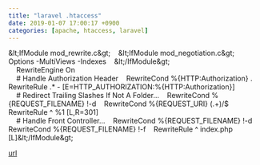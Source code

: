 ```yaml
---
title: "laravel .htaccess"
date: 2019-01-07 17:00:17 +0900
categories: [apache, htaccess, laravel]
---
```


&amp;lt;IfModule mod_rewrite.c&amp;gt;    &amp;lt;IfModule mod_negotiation.c&amp;gt;        Options -MultiViews -Indexes    &amp;lt;/IfModule&amp;gt;  
    RewriteEngine On  
    # Handle Authorization Header    RewriteCond %{HTTP:Authorization} .    RewriteRule .* - [E=HTTP_AUTHORIZATION:%{HTTP:Authorization}]  
    # Redirect Trailing Slashes If Not A Folder...    RewriteCond %{REQUEST_FILENAME} !-d    RewriteCond %{REQUEST_URI} (.+)/$    RewriteRule ^ %1 [L,R=301]  
    # Handle Front Controller...    RewriteCond %{REQUEST_FILENAME} !-d    RewriteCond %{REQUEST_FILENAME} !-f    RewriteRule ^ index.php [L]&amp;lt;/IfModule&amp;gt;  



[url](http://www.mins01.com/mh/tech/read/1235)